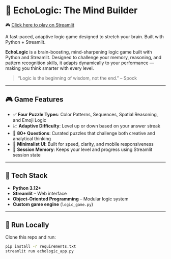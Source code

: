 # 🧠 EchoLogic: The Mind Builder

🎮 [Click here to play on Streamlit](https://echologic-app-xwibwojel5vfmmrsj2sbzr.streamlit.app/)

A fast-paced, adaptive logic game designed to stretch your brain. Built with Python + Streamlit.

**EchoLogic** is a brain-boosting, mind-sharpening logic game built with Python and Streamlit. Designed to challenge your memory, reasoning, and pattern recognition skills, it adapts dynamically to your performance — making you think smarter with every level.

> “Logic is the beginning of wisdom, not the end.” – Spock

---

## 🎮 Game Features

- ✅ **Four Puzzle Types**: Color Patterns, Sequences, Spatial Reasoning, and Emoji Logic
- 📈 **Adaptive Difficulty**: Level up or down based on your answer streak
- 🧠 **80+ Questions**: Curated puzzles that challenge both creative and analytical thinking
- 📱 **Minimalist UI**: Built for speed, clarity, and mobile responsiveness
- 🔄 **Session Memory**: Keeps your level and progress using Streamlit session state

---

## 🧪 Tech Stack

- **Python 3.12+**
- **Streamlit** – Web interface
- **Object-Oriented Programming** – Modular logic system
- **Custom game engine** (`logic_game.py`)

---

## 🚀 Run Locally

Clone this repo and run:

```bash
pip install -r requirements.txt
streamlit run echologic_app.py
